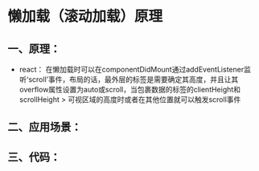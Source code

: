 # 懒加载（滚动加载）原理
## 一、原理：
- react： 
在懒加载时可以在componentDidMount通过addEventListener监听‘scroll’事件，布局的话，最外层的标签是需要确定其高度，并且让其overflow属性设置为auto或scroll，当包裹数据的标签的clientHeight和scrollHeight > 可视区域的高度时或者在其他位置就可以触发scroll事件
## 二、应用场景：
## 三、代码：
